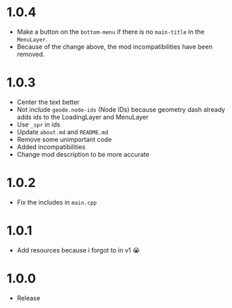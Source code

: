 # 1.0.4 
- Make a button on the `bottom-menu` if there is no `main-title` in the `MenuLayer`.
- Because of the change above, the mod incompatibilities have been removed.

# 1.0.3
- Center the text better
- Not include `geode.node-ids` (Node IDs) because geometry dash already adds ids to the LoadingLayer and MenuLayer
- Use `_spr` in ids
- Update `about.md` and `README.md`
- Remove some unimportant code
- Added incompatibilities
- Change mod description to be more accurate

# 1.0.2
- Fix the includes in `main.cpp`

# 1.0.1
- Add resources because i forgot to in v1 :sob:

# 1.0.0
- Release
